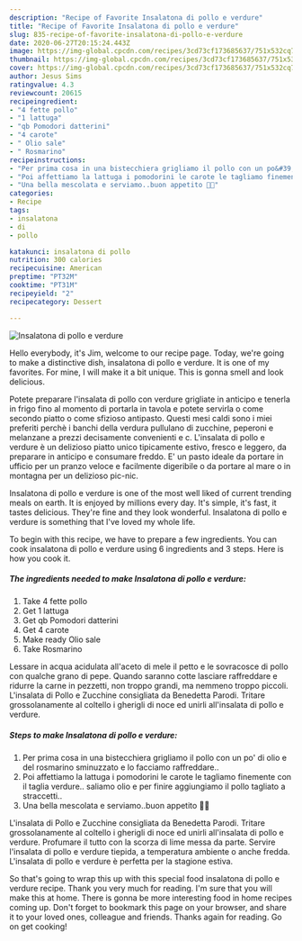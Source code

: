 ```yaml
---
description: "Recipe of Favorite Insalatona di pollo e verdure"
title: "Recipe of Favorite Insalatona di pollo e verdure"
slug: 835-recipe-of-favorite-insalatona-di-pollo-e-verdure
date: 2020-06-27T20:15:24.443Z
image: https://img-global.cpcdn.com/recipes/3cd73cf173685637/751x532cq70/insalatona-di-pollo-e-verdure-recipe-main-photo.jpg
thumbnail: https://img-global.cpcdn.com/recipes/3cd73cf173685637/751x532cq70/insalatona-di-pollo-e-verdure-recipe-main-photo.jpg
cover: https://img-global.cpcdn.com/recipes/3cd73cf173685637/751x532cq70/insalatona-di-pollo-e-verdure-recipe-main-photo.jpg
author: Jesus Sims
ratingvalue: 4.3
reviewcount: 20615
recipeingredient:
- "4 fette pollo"
- "1 lattuga"
- "qb Pomodori datterini"
- "4 carote"
- " Olio sale"
- " Rosmarino"
recipeinstructions:
- "Per prima cosa in una bistecchiera grigliamo il pollo con un po&#39; di olio e del rosmarino sminuzzato e lo facciamo raffreddare.."
- "Poi affettiamo la lattuga i pomodorini le carote le tagliamo finemente con il taglia verdure.. saliamo olio e per finire aggiungiamo il pollo tagliato a straccetti.."
- "Una bella mescolata e serviamo..buon appetito 🙋😊"
categories:
- Recipe
tags:
- insalatona
- di
- pollo

katakunci: insalatona di pollo 
nutrition: 300 calories
recipecuisine: American
preptime: "PT32M"
cooktime: "PT31M"
recipeyield: "2"
recipecategory: Dessert

---
```



![Insalatona di pollo e verdure](https://img-global.cpcdn.com/recipes/3cd73cf173685637/751x532cq70/insalatona-di-pollo-e-verdure-recipe-main-photo.jpg)

Hello everybody, it's Jim, welcome to our recipe page. Today, we're going to make a distinctive dish, insalatona di pollo e verdure. It is one of my favorites. For mine, I will make it a bit unique. This is gonna smell and look delicious.

Potete preparare l&#39;insalata di pollo con verdure grigliate in anticipo e tenerla in frigo fino al momento di portarla in tavola e potete servirla o come secondo piatto o come sfizioso antipasto. Questi mesi caldi sono i miei preferiti perchè i banchi della verdura pullulano di zucchine, peperoni e melanzane a prezzi decisamente convenienti e c. L&#39;insalata di pollo e verdure è un delizioso piatto unico tipicamente estivo, fresco e leggero, da preparare in anticipo e consumare freddo. E&#39; un pasto ideale da portare in ufficio per un pranzo veloce e facilmente digeribile o da portare al mare o in montagna per un delizioso pic-nic.

Insalatona di pollo e verdure is one of the most well liked of current trending meals on earth. It is enjoyed by millions every day. It's simple, it's fast, it tastes delicious. They're fine and they look wonderful. Insalatona di pollo e verdure is something that I've loved my whole life.


To begin with this recipe, we have to prepare a few ingredients. You can cook insalatona di pollo e verdure using 6 ingredients and 3 steps. Here is how you cook it.

<!--inarticleads1-->

##### The ingredients needed to make Insalatona di pollo e verdure:

1. Take 4 fette pollo
1. Get 1 lattuga
1. Get qb Pomodori datterini
1. Get 4 carote
1. Make ready  Olio sale
1. Take  Rosmarino


Lessare in acqua acidulata all&#39;aceto di mele il petto e le sovracosce di pollo con qualche grano di pepe. Quando saranno cotte lasciare raffreddare e ridurre la carne in pezzetti, non troppo grandi, ma nemmeno troppo piccoli. L&#39;insalata di Pollo e Zucchine consigliata da Benedetta Parodi. Tritare grossolanamente al coltello i gherigli di noce ed unirli all&#39;insalata di pollo e verdure. 

<!--inarticleads2-->

##### Steps to make Insalatona di pollo e verdure:

1. Per prima cosa in una bistecchiera grigliamo il pollo con un po&#39; di olio e del rosmarino sminuzzato e lo facciamo raffreddare..
1. Poi affettiamo la lattuga i pomodorini le carote le tagliamo finemente con il taglia verdure.. saliamo olio e per finire aggiungiamo il pollo tagliato a straccetti..
1. Una bella mescolata e serviamo..buon appetito 🙋😊


L&#39;insalata di Pollo e Zucchine consigliata da Benedetta Parodi. Tritare grossolanamente al coltello i gherigli di noce ed unirli all&#39;insalata di pollo e verdure. Profumare il tutto con la scorza di lime messa da parte. Servire l&#39;insalata di pollo e verdure tiepida, a temperatura ambiente o anche fredda. L&#39;insalata di pollo e verdure è perfetta per la stagione estiva. 

So that's going to wrap this up with this special food insalatona di pollo e verdure recipe. Thank you very much for reading. I'm sure that you will make this at home. There is gonna be more interesting food in home recipes coming up. Don't forget to bookmark this page on your browser, and share it to your loved ones, colleague and friends. Thanks again for reading. Go on get cooking!
